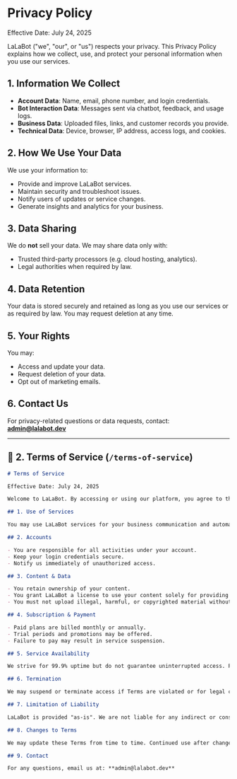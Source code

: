 # Privacy Policy

Effective Date: July 24, 2025

LaLaBot ("we", "our", or "us") respects your privacy. This Privacy Policy explains how we collect, use, and protect your personal information when you use our services.

## 1. Information We Collect

- **Account Data**: Name, email, phone number, and login credentials.
- **Bot Interaction Data**: Messages sent via chatbot, feedback, and usage logs.
- **Business Data**: Uploaded files, links, and customer records you provide.
- **Technical Data**: Device, browser, IP address, access logs, and cookies.

## 2. How We Use Your Data

We use your information to:

- Provide and improve LaLaBot services.
- Maintain security and troubleshoot issues.
- Notify users of updates or service changes.
- Generate insights and analytics for your business.

## 3. Data Sharing

We do **not** sell your data. We may share data only with:

- Trusted third-party processors (e.g. cloud hosting, analytics).
- Legal authorities when required by law.

## 4. Data Retention

Your data is stored securely and retained as long as you use our services or as required by law. You may request deletion at any time.

## 5. Your Rights

You may:

- Access and update your data.
- Request deletion of your data.
- Opt out of marketing emails.

## 6. Contact Us

For privacy-related questions or data requests, contact:
**admin@lalabot.dev**

---

## 📄 2. **Terms of Service** (`/terms-of-service`)

```markdown
# Terms of Service

Effective Date: July 24, 2025

Welcome to LaLaBot. By accessing or using our platform, you agree to these Terms of Service ("Terms"). Please read them carefully.

## 1. Use of Services

You may use LaLaBot services for your business communication and automation needs, subject to compliance with these Terms and applicable laws.

## 2. Accounts

- You are responsible for all activities under your account.
- Keep your login credentials secure.
- Notify us immediately of unauthorized access.

## 3. Content & Data

- You retain ownership of your content.
- You grant LaLaBot a license to use your content solely for providing services.
- You must not upload illegal, harmful, or copyrighted material without permission.

## 4. Subscription & Payment

- Paid plans are billed monthly or annually.
- Trial periods and promotions may be offered.
- Failure to pay may result in service suspension.

## 5. Service Availability

We strive for 99.9% uptime but do not guarantee uninterrupted access. Planned downtime or maintenance will be notified.

## 6. Termination

We may suspend or terminate access if Terms are violated or for legal compliance.

## 7. Limitation of Liability

LaLaBot is provided "as-is". We are not liable for any indirect or consequential damages.

## 8. Changes to Terms

We may update these Terms from time to time. Continued use after changes means you accept the new Terms.

## 9. Contact

For any questions, email us at: **admin@lalabot.dev**
